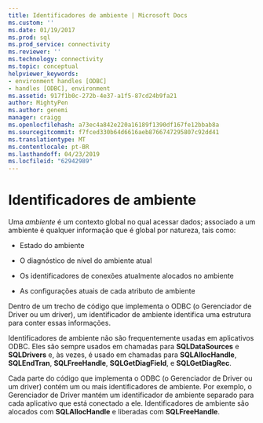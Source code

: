 ```yaml
---
title: Identificadores de ambiente | Microsoft Docs
ms.custom: ''
ms.date: 01/19/2017
ms.prod: sql
ms.prod_service: connectivity
ms.reviewer: ''
ms.technology: connectivity
ms.topic: conceptual
helpviewer_keywords:
- environment handles [ODBC]
- handles [ODBC], environment
ms.assetid: 917f1b0c-272b-4e37-a1f5-87cd24b9fa21
author: MightyPen
ms.author: genemi
manager: craigg
ms.openlocfilehash: a73ec4a842e220a16189f1390df167fe12bbab8a
ms.sourcegitcommit: f7fced330b64d6616aeb8766747295807c92dd41
ms.translationtype: MT
ms.contentlocale: pt-BR
ms.lasthandoff: 04/23/2019
ms.locfileid: "62942989"
---
```

# <a name="environment-handles"></a>Identificadores de ambiente
Uma *ambiente* é um contexto global no qual acessar dados; associado a um ambiente é qualquer informação que é global por natureza, tais como:  
  
-   Estado do ambiente  
  
-   O diagnóstico de nível do ambiente atual  
  
-   Os identificadores de conexões atualmente alocados no ambiente  
  
-   As configurações atuais de cada atributo de ambiente  
  
 Dentro de um trecho de código que implementa o ODBC (o Gerenciador de Driver ou um driver), um identificador de ambiente identifica uma estrutura para conter essas informações.  
  
 Identificadores de ambiente não são frequentemente usadas em aplicativos ODBC. Eles são sempre usados em chamadas para **SQLDataSources** e **SQLDrivers** e, às vezes, é usado em chamadas para **SQLAllocHandle**, **SQLEndTran**, **SQLFreeHandle**, **SQLGetDiagField**, e **SQLGetDiagRec**.  
  
 Cada parte do código que implementa o ODBC (o Gerenciador de Driver ou um driver) contém um ou mais identificadores de ambiente. Por exemplo, o Gerenciador de Driver mantém um identificador de ambiente separado para cada aplicativo que está conectado a ele. Identificadores de ambiente são alocados com **SQLAllocHandle** e liberadas com **SQLFreeHandle**.
